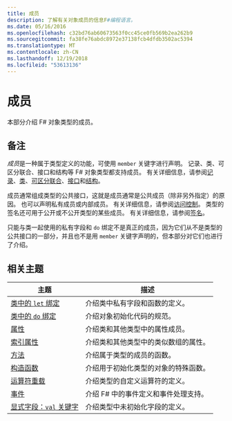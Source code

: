 ```yaml
---
title: 成员
description: 了解有关对象成员的信息F#编程语言。
ms.date: 05/16/2016
ms.openlocfilehash: c32bd76ab60673563f0cc45ce0fb569b2ea262b9
ms.sourcegitcommit: fa38fe76abdc8972e37138fcb4dfdb3502ac5394
ms.translationtype: MT
ms.contentlocale: zh-CN
ms.lasthandoff: 12/19/2018
ms.locfileid: "53613136"
---
```

# <a name="members"></a>成员

本部分介绍 F# 对象类型的成员。

## <a name="remarks"></a>备注

*成员*是一种属于类型定义的功能，可使用 `member` 关键字进行声明。 记录、类、可区分联合、接口和结构等 F# 对象类型都支持成员。 有关详细信息，请参阅[记录](../records.md)、[类](../classes.md)、[可区分联合](../discriminated-Unions.md)、[接口](../interfaces.md)和[结构](../structures.md)。

成员通常组成类型的公共接口，这就是成员通常是公共成员（除非另外指定）的原因。 也可以声明私有成员或内部成员。 有关详细信息，请参阅[访问控制](../access-Control.md)。 类型的签名还可用于公开或不公开类型的某些成员。 有关详细信息，请参阅[签名](../signatures.md)。

只能与类一起使用的私有字段和 `do` 绑定不是真正的成员，因为它们从不是类型的公共接口的一部分，并且也不是用 `member` 关键字声明的，但本部分对它们也进行了介绍。

## <a name="related-topics"></a>相关主题

|主题|描述|
|-----|-----------|
|[类中的 `let` 绑定](let-bindings-in-classes.md)|介绍类中私有字段和函数的定义。|
|[类中的 `do` 绑定](do-bindings-in-classes.md)|介绍对象初始化代码的规范。|
|[属性](properties.md)|介绍类和其他类型中的属性成员。|
|[索引属性](indexed-properties.md)|介绍类和其他类型中的类似数组的属性。|
|[方法](methods.md)|介绍属于类型的成员的函数。|
|[构造函数](constructors.md)|介绍用于初始化类型的对象的特殊函数。|
|[运算符重载](../operator-overloading.md)|介绍类型的自定义运算符的定义。|
|[事件](events.md)|介绍 F# 中的事件定义和事件处理支持。|
|[显式字段：`val` 关键字](explicit-fields-the-val-keyword.md)|介绍类型中未初始化字段的定义。|
